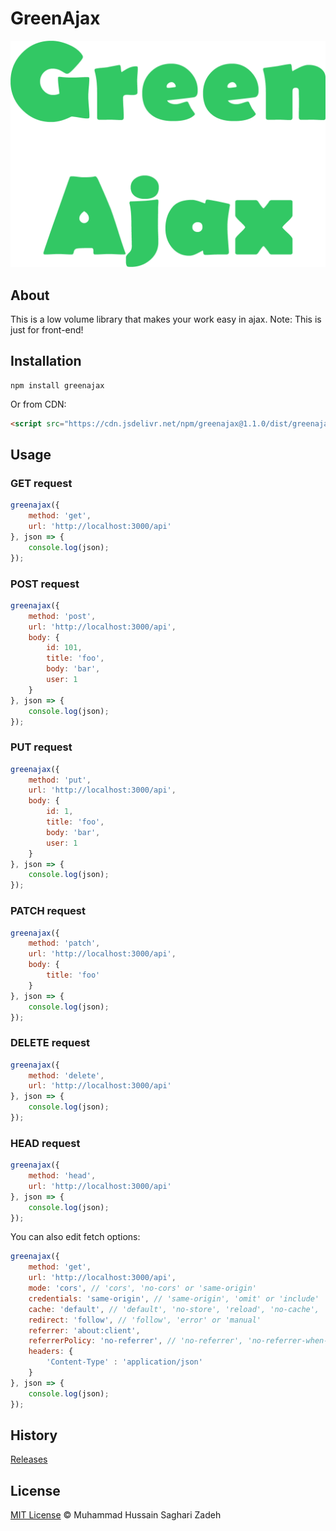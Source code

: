 # GreenAjax

![logo](logo.png)

## About

This is a low volume library that makes your work easy in ajax.
Note: This is just for front-end!

## Installation

```
npm install greenajax
```

Or from CDN:

```html
<script src="https://cdn.jsdelivr.net/npm/greenajax@1.1.0/dist/greenajax.min.js"></script>
```

## Usage

### GET request
```js
greenajax({
	method: 'get',
	url: 'http://localhost:3000/api'
}, json => {
	console.log(json);
});
```

### POST request
```js
greenajax({
	method: 'post',
	url: 'http://localhost:3000/api',
	body: {
		id: 101,
		title: 'foo',
		body: 'bar',
		user: 1
	}
}, json => {
	console.log(json);
});
```

### PUT request
```js
greenajax({
	method: 'put',
	url: 'http://localhost:3000/api',
	body: {
		id: 1,
		title: 'foo',
		body: 'bar',
		user: 1
	}
}, json => {
	console.log(json);
});
```

### PATCH request
```js
greenajax({
	method: 'patch',
	url: 'http://localhost:3000/api',
	body: {
		title: 'foo'
	}
}, json => {
	console.log(json);
});
```

### DELETE request
```js
greenajax({
	method: 'delete',
	url: 'http://localhost:3000/api'
}, json => {
	console.log(json);
});
```

### HEAD request
```js
greenajax({
	method: 'head',
	url: 'http://localhost:3000/api'
}, json => {
	console.log(json);
});
```

You can also edit fetch options:

```js
greenajax({
	method: 'get',
	url: 'http://localhost:3000/api',
	mode: 'cors', // 'cors', 'no-cors' or 'same-origin'
	credentials: 'same-origin', // 'same-origin', 'omit' or 'include'
	cache: 'default', // 'default', 'no-store', 'reload', 'no-cache', 'force-cache' or 'only-if-cached'
	redirect: 'follow', // 'follow', 'error' or 'manual'
	referrer: 'about:client',
	referrerPolicy: 'no-referrer', // 'no-referrer', 'no-referrer-when-downgrade', 'same-origin', 'origin', 'strict-origin', 'origin-when-cross-origin', 'strict-origin-when-cross-origin' or 'unsafe-url'
	headers: {
		'Content-Type' : 'application/json'
	}
}, json => {
	console.log(json);
});
```

## History

[Releases](https://github.com/sagharizadeh/greenajax/releases)

## License

[MIT License](https://github.com/sagharizadeh/greenajax/blob/main/LICENSE) © Muhammad Hussain Saghari Zadeh
